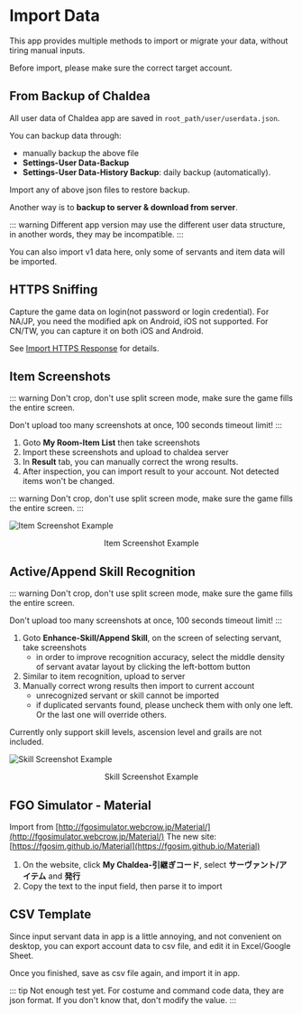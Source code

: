 # Import Data

This app provides multiple methods to import or migrate your data, without tiring manual inputs.

Before import, please make sure the correct target account.

## From Backup of Chaldea

All user data of Chaldea app are saved in `root_path/user/userdata.json`.

You can backup data through:

- manually backup the above file
- **Settings-User Data-Backup**
- **Settings-User Data-History Backup**: daily backup (automatically).

Import any of above json files to restore backup.

Another way is to **backup to server & download from server**.

::: warning
Different app version may use the different user data structure, in another words, they may be incompatible.
:::

You can also import v1 data here, only some of servants and item data will be imported.

## HTTPS Sniffing

Capture the game data on login(not password or login credential). For NA/JP, you need the modified apk on Android, iOS not supported. For CN/TW, you can capture it on both iOS and Android.

See [Import HTTPS Response](./import_https.md) for details.

## Item Screenshots

::: warning
Don't crop, don't use split screen mode, make sure the game fills the entire screen.

Don't upload too many screenshots at once, 100 seconds timeout limit!
:::

1. Goto **My Room-Item List** then take screenshots
2. Import these screenshots and upload to chaldea server
3. In **Result** tab, you can manually correct the wrong results.
4. After inspection, you can import result to your account. Not detected items won't be changed.

::: warning
Don't crop, don't use split screen mode, make sure the game fills the entire screen.
:::

![Item Screenshot Example](/images/item_recognition_example.webp)

<figcaption style="text-align:center">Item Screenshot Example</figcaption>

## Active/Append Skill Recognition

::: warning
Don't crop, don't use split screen mode, make sure the game fills the entire screen.

Don't upload too many screenshots at once, 100 seconds timeout limit!
:::

1. Goto **Enhance-Skill/Append Skill**, on the screen of selecting servant, take screenshots
   - in order to improve recognition accuracy, select the middle density of servant avatar layout by clicking the left-bottom button
2. Similar to item recognition, upload to server
3. Manually correct wrong results then import to current account
   - unrecognized servant or skill cannot be imported
   - if duplicated servants found, please uncheck them with only one left. Or the last one will override others.

Currently only support skill levels, ascension level and grails are not included.

![Skill Screenshot Example](/images/skill_recognition_example.webp)

<figcaption style="text-align:center">Skill Screenshot Example</figcaption>

## FGO Simulator - Material

Import from [http://fgosimulator.webcrow.jp/Material/](http://fgosimulator.webcrow.jp/Material/)
The new site: [https://fgosim.github.io/Material](https://fgosim.github.io/Material)

1. On the website, click **My Chaldea-引継ぎコード**, select **サーヴァント/アイテム** and **発行**
2. Copy the text to the input field, then parse it to import

## CSV Template

Since input servant data in app is a little annoying, and not convenient on desktop, you can export account data to csv file, and edit it in Excel/Google Sheet.

Once you finished, save as csv file again, and import it in app.

::: tip
Not enough test yet. For costume and command code data,
they are json format. If you don't know that, don't modify the value.
:::
